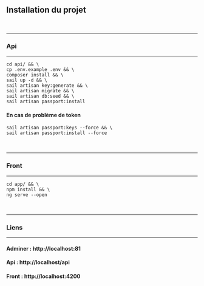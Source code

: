 ## Installation du projet
<br>

---
### Api
---
    cd api/ && \
    cp .env.example .env && \
    composer install && \
    sail up -d && \
    sail artisan key:generate && \
    sail artisan migrate && \
    sail artisan db:seed && \
    sail artisan passport:install

#### En cas de problème de token
    sail artisan passport:keys --force && \
    sail artisan passport:install --force
<br>

---
### Front
---
    cd app/ && \
    npm install && \
    ng serve --open
<br>

---
### Liens
---

#### Adminer : http://localhost:81
#### Api : http://localhost/api
#### Front : http://localhost:4200